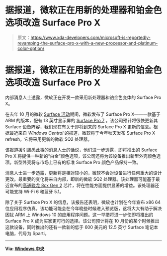 # 据报道，微软正在用新的处理器和铂金色选项改造 Surface Pro X

> 原文：<https://www.xda-developers.com/microsoft-is-reportedly-revamping-the-surface-pro-x-with-a-new-processor-and-platinum-color-option/>

# 据报道，微软正在用新的处理器和铂金色选项改造 Surface Pro X

内部消息人士透露，微软正在开发一款采用新处理器和铂金色变体的 Surface Pro X。

在去年 10 月的微软 [Surface 活动](https://www.xda-developers.com/microsoft-surface-duo-suface-neo-surface-pro-7-surface-laptop-3/)期间，微软发布了 Surface Pro X——一款基于 ARM 的版本，配有 13 英寸显示屏的 [Surface Pro 7](https://www.xda-developers.com/tag/microsoft-surface-7-pro/) 。该公司预计将很快更新其 Surface 设备阵容，我们现在有关于即将到来的 Surface Pro X 更新的信息。根据最近来自 *Windows Central* 的报道，微软将于今年秋天发布 Surface Pro X refresh，它将采用更新的微软 SQ2 处理器。

该报道援引熟悉此事的消息人士的话说，他们进一步透露，即将推出的 Surface Pro X 将提供一种新的“白金”颜色选项，该公司还将为该设备推出新型外壳颜色选项。新型外壳将与市场上已有的标准 Surface Pro 颜色产品保持一致。

消息人士进一步透露，更新将是相对较小的，微软不会对设备进行任何重大的设计更改。最重要的变化将来自内部，即新的微软 SQ2 处理器。该处理器可能基于最近宣布的[高通骁龙 8cx Gen 2](https://www.xda-developers.com/qualcomm-snapdragon-8cx-gen-2/) 芯片，将在性能方面提供显著的增益。该处理器还可能支持 Wi-Fi 6 和蓝牙 5.1。

除了关于 Surface Pro X 的信息，该报告还表明，微软也计划在今年宣布 x86 64 位应用程序仿真。该功能可能会在今年晚些时候进入预览版，这将大大有助于解决困扰 ARM 上 Windows 10 的应用程序问题。这一举措将进一步使即将推出的 Surface Pro X 成为买家更可行的选择。该公司预计将在 10 月份的某个时候推出这款设备，同时推出的还有一款新的低于 600 美元的 12.5 英寸 Surface 笔记本电脑，代号为 Sparti。

* * *

**Via: [Windows 中央](https://www.windowscentral.com/surface-pro-x-sq2-2020)**